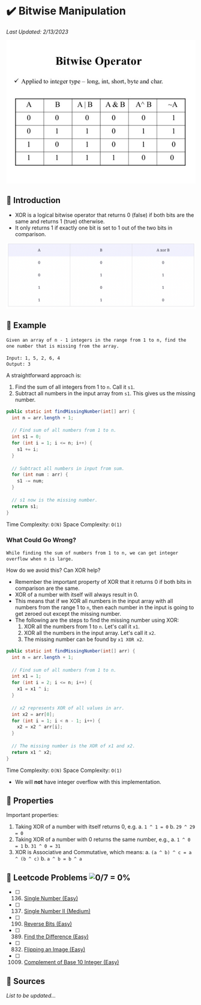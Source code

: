 # :heavy_check_mark: Bitwise Manipulation
*Last Updated: 2/13/2023*

![Image of bitwise manipulation](../images/patterns/bitwise-manipulation/bitwise-manipulation.png)

## :round_pushpin: Introduction
- XOR is a logical bitwise operator that returns 0 (false) if both bits are the same and returns 1 (true) otherwise.
- It only returns 1 if exactly one bit is set to 1 out of the two bits in comparison.

![Image of bitwise XOR](../images/patterns/bitwise-manipulation/bitwise-xor.png)

## :round_pushpin: Example
```
Given an array of n - 1 integers in the range from 1 to n, find the one number that is missing from the array.

Input: 1, 5, 2, 6, 4
Output: 3
```

A straightforward approach is:
1. Find the sum of all integers from 1 to `n`. Call it `s1`.
2. Subtract all numbers in the input array from `s1`. This gives us the missing number.

```java
public static int findMissingNumber(int[] arr) {
  int n = arr.length + 1;

  // Find sum of all numbers from 1 to n.
  int s1 = 0;
  for (int i = 1; i <= n; i++) {
    s1 += i;
  }

  // Subtract all numbers in input from sum.
  for (int num : arr) {
    s1 -= num;
  }

  // s1 now is the missing number.
  return s1;
}
```

Time Complexity: `O(N)`
Space Complexity: `O(1)`

### What Could Go Wrong?
```
While finding the sum of numbers from 1 to n, we can get integer overflow when n is large.
```

How do we avoid this? Can XOR help?
- Remember the important property of XOR that it returns 0 if both bits in comparison are the same.
- XOR of a number with itself will always result in 0.
- This means that if we XOR all numbers in the input array with all numbers from the range 1 to `n`, then each number in the input is going to get zeroed out except the missing number.
- The following are the steps to find the missing number using XOR:
  1. XOR all the numbers from 1 to `n`. Let's call it `x1`.
  2. XOR all the numbers in the input array. Let's call it `x2`.
  3. The missing number can be found by `x1 XOR x2`.

```java
public static int findMissingNumber(int[] arr) {
  int n = arr.length + 1;

  // Find sum of all numbers from 1 to n.
  int x1 = 1;
  for (int i = 2; i <= n; i++) {
    x1 = x1 ^ i;
  }

  // x2 represents XOR of all values in arr.
  int x2 = arr[0];
  for (int i = 1; i < n - 1; i++) {
    x2 = x2 ^ arr[i];
  }

  // The missing number is the XOR of x1 and x2.
  return x1 ^ x2;
}
```
Time Complexity: `O(N)`
Space Complexity: `O(1)`

- We will **not** have integer overflow with this implementation.

## :round_pushpin: Properties
Important properties:
1. Taking XOR of a number with itself returns 0, e.g.
  a. `1 ^ 1 = 0`
  b. `29 ^ 29 = 0`
2. Taking XOR of a number with 0 returns the same number, e.g.,
  a. `1 ^ 0 = 1`
  b. `31 ^ 0 = 31`
3. XOR is Associative and Commutative, which means:
  a. `(a ^ b) ^ c = a ^ (b ^ c)`
  b. `a ^ b = b ^ a`

## :round_pushpin: Leetcode Problems ![0/7 = 0%](https://progress-bar.dev/0)

- [ ] 136. [Single Number (Easy)](https://leetcode.com/problems/single-number/)
- [ ] 137. [Single Number II (Medium)](https://leetcode.com/problems/single-number-ii/)
- [ ] 190. [Reverse Bits (Easy)](https://leetcode.com/problems/reverse-bits/)
- [ ] 389. [Find the Difference (Easy)](https://leetcode.com/problems/find-the-difference/)
- [ ] 832. [Flipping an Image (Easy)](https://leetcode.com/problems/flipping-an-image/)
- [ ] 1009. [Complement of Base 10 Integer (Easy)](https://leetcode.com/problems/complement-of-base-10-integer/)

## :round_pushpin: Sources
*List to be updated...*
